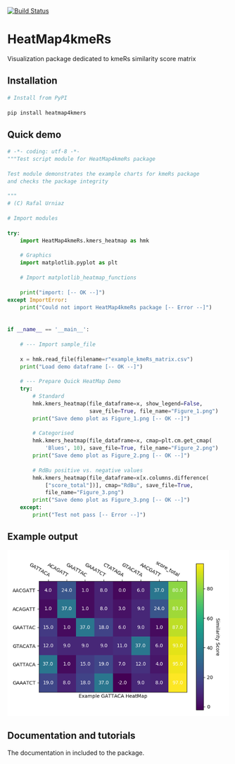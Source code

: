 [![Build Status](https://travis-ci.com/RafalUrniaz/HeatMap4kmeRs.svg?branch=master)](https://travis-ci.com/RafalUrniaz/HeatMap4kmeRs)

# HeatMap4kmeRs

Visualization package dedicated to kmeRs similarity score matrix

## Installation

```python
# Install from PyPI 

pip install heatmap4kmers

```

## Quick demo 

```python
# -*- coding: utf-8 -*-
"""Test script module for HeatMap4kmeRs package

Test module demonstrates the example charts for kmeRs package
and checks the package integrity

"""
# (C) Rafal Urniaz

# Import modules

try:
    import HeatMap4kmeRs.kmers_heatmap as hmk

    # Graphics
    import matplotlib.pyplot as plt

    # Import matplotlib_heatmap_functions

    print("import: [-- OK --]")
except ImportError:
    print("Could not import HeatMap4kmeRs package [-- Error --]")


if __name__ == '__main__':

    # --- Import sample_file

    x = hmk.read_file(filename=r"example_kmeRs_matrix.csv")
    print("Load demo dataframe [-- OK --]")

    # --- Prepare Quick HeatMap Demo
    try:
        # Standard
        hmk.kmers_heatmap(file_dataframe=x, show_legend=False,
                          save_file=True, file_name="Figure_1.png")
        print("Save demo plot as Figure_1.png [-- OK --]")

        # Categorised
        hmk.kmers_heatmap(file_dataframe=x, cmap=plt.cm.get_cmap(
            'Blues', 10), save_file=True, file_name="Figure_2.png")
        print("Save demo plot as Figure_2.png [-- OK --]")

        # RdBu positive vs. negative values
        hmk.kmers_heatmap(file_dataframe=x[x.columns.difference(
            ["score_total"])], cmap="RdBu", save_file=True,
            file_name="Figure_3.png")
        print("Save demo plot as Figure_3.png [-- OK --]")
    except:
        print("Test not pass [-- Error --]")


```
## Example output

![Figure_2.png](Examples/Figure_2.png)


## Documentation and tutorials 

The documentation in included to the package.
